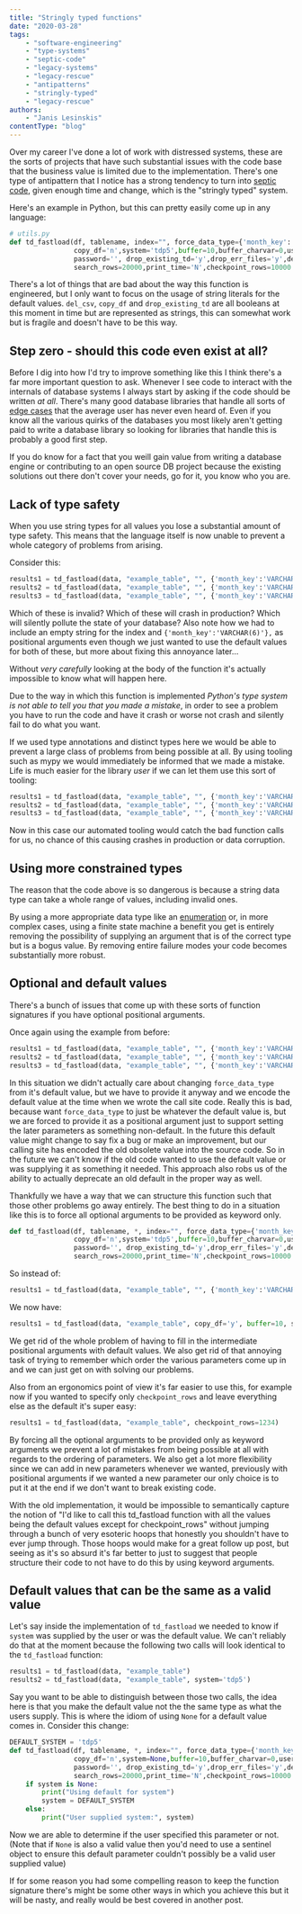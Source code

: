 ```yaml
---
title: "Stringly typed functions"
date: "2020-03-28"
tags: 
    - "software-engineering"
    - "type-systems"
    - "septic-code"
    - "legacy-systems"
    - "legacy-rescue"
    - "antipatterns"
    - "stringly-typed"
    - "legacy-rescue"
authors:
    - "Janis Lesinskis"
contentType: "blog"
---
```


Over my career I've done a lot of work with distressed systems, these are the sorts of projects that have such substantial issues with the code base that the business value is limited due to the implementation. There's one type of antipattern that I notice has a strong tendency to turn into [septic code](https://brucefwebster.com/2013/09/12/septic-code-why-some-large-it-projects-never-go-into-production/), given enough time and change, which is the "stringly typed" system.

Here's an example in Python, but this can pretty easily come up in any language:

```python
# utils.py
def td_fastload(df, tablename, index="", force_data_type={'month_key':'VARCHAR(6)'},
                copy_df='n',system='tdp5',buffer=10,buffer_charvar=0,username='',
                password='', drop_existing_td='y',drop_err_files='y',del_csv='y',
                search_rows=20000,print_time='N',checkpoint_rows=10000 ):
```

There's a lot of things that are bad about the way this function is engineered, but I only want to focus on the usage of string literals for the default values.
`del_csv`, `copy_df` and `drop_existing_td` are all booleans at this moment in time but are represented as strings, this can somewhat work but is fragile and doesn't have to be this way.

## Step zero - should this code even exist at all?

Before I dig into how I'd try to improve something like this I think there's a far more important question to ask. Whenever I see code to interact with the internals of database systems I always start by asking if the code should be written *at all*. There's many good database libraries that handle all sorts of [edge cases]({filename}/software_engineering_posts/tutorials/sqlalchemy_sqlite_foreign_keys.md) that the average user has never even heard of. Even if you know all the various quirks of the databases you most likely aren't getting paid to write a database library so looking for libraries that handle this is probably a good first step.

If you do know for a fact that you weill gain value from writing a database engine or contributing to an open source DB project because the existing solutions out there don't cover your needs, go for it, you know who you are.

## Lack of type safety

When you use string types for all values you lose a substantial amount of type safety. This means that the language itself is now unable to prevent a whole category of problems from arising.

Consider this:

```python
results1 = td_fastload(data, "example_table", "", {'month_key':'VARCHAR(6)'}, 'y', 10, 'system10')
results2 = td_fastload(data, "example_table", "", {'month_key':'VARCHAR(6)'}, 10, 'y', 'system10')
results3 = td_fastload(data, "example_table", "", {'month_key':'VARCHAR(6)'}, 'system10', 10, 'y')
```

Which of these is invalid? Which of these will crash in production? Which will silently pollute the state of your database?
Also note how we had to include an empty string for the index and `{'month_key':'VARCHAR(6)'},` as positional arguments even though we just wanted to use the default values for both of these, but more about fixing this annoyance later...

Without *very carefully* looking at the body of the function it's actually impossible to know what will happen here.

Due to the way in which this function is implemented *Python's type system is not able to tell you that you made a mistake*, in order to see a problem you have to run the code and have it crash or worse not crash and silently fail to do what you want.

If we used type annotations and distinct types here we would be able to prevent a large class of problems from being possible at all. By using tooling such as mypy we would immediately be informed that we made a mistake. Life is much easier for the library *user* if we can let them use this sort of tooling:

```python
results1 = td_fastload(data, "example_table", "", {'month_key':'VARCHAR(6)'}, True, 10, 'system10')
results2 = td_fastload(data, "example_table", "", {'month_key':'VARCHAR(6)'}, 10, True, 'system10')
results3 = td_fastload(data, "example_table", "", {'month_key':'VARCHAR(6)'}, 'system10', 10, True)
```

Now in this case our automated tooling would catch the bad function calls for us, no chance of this causing crashes in production or data corruption.

## Using more constrained types

The reason that the code above is so dangerous is because a string data type can take a whole range of values, including invalid ones.

By using a more appropriate data type like an [enumeration](https://en.wikipedia.org/wiki/Enumerated_type) or, in more complex cases, using a finite state machine a benefit you get is entirely removing the possibility of supplying an argument that is of the correct type but is a bogus value. By removing entire failure modes your code becomes substantially more robust.

## Optional and default values

There's a bunch of issues that come up with these sorts of function signatures if you have optional positional arguments.

Once again using the example from before:

```python
results1 = td_fastload(data, "example_table", "", {'month_key':'VARCHAR(6)'}, 'y', 10, 'system10')
results2 = td_fastload(data, "example_table", "", {'month_key':'VARCHAR(6)'}, 10, 'y', 'system10')
results3 = td_fastload(data, "example_table", "", {'month_key':'VARCHAR(6)'}, 'system10', 10, 'y')
```

In this situation we didn't actually care about changing `force_data_type` from it's default value, but we have to provide it anyway and we encode the default value at the time when we wrote the call site code. Really this is bad, because want `force_data_type` to just be whatever the default value is, but we are forced to provide it as a positional argument just to support setting the later parameters as something non-default. In the future this default value might change to say fix a bug or make an improvement, but our calling site has encoded the old obsolete value into the source code. So in the future we can't know if the old code wanted to use the default value or was supplying it as something it needed. This approach also robs us of the ability to actually deprecate an old default in the proper way as well.

Thankfully we have a way that we can structure this function such that those other problems go away entirely.
The best thing to do in a situation like this is to force all optional arguments to be provided as keyword only.

```python
def td_fastload(df, tablename, *, index="", force_data_type={'month_key':'VARCHAR(6)'},
                copy_df='n',system='tdp5',buffer=10,buffer_charvar=0,username='',
                password='', drop_existing_td='y',drop_err_files='y',del_csv='y',
                search_rows=20000,print_time='N',checkpoint_rows=10000 ):
```

So instead of:

```python
results1 = td_fastload(data, "example_table", "", {'month_key':'VARCHAR(6)'}, 'y', 10, 'system10')
```

We now have:

```python
results1 = td_fastload(data, "example_table", copy_df='y', buffer=10, system='system10')
```

We get rid of the whole problem of having to fill in the intermediate positional arguments with default values. We also get rid of that annoying task of trying to remember which order the various parameters come up in and we can just get on with solving our problems.

Also from an ergonomics point of view it's far easier to use this, for example now if you wanted to specify only `checkpoint_rows` and leave everything else as the default it's super easy:

```python
results1 = td_fastload(data, "example_table", checkpoint_rows=1234)
```

By forcing all the optional arguments to be provided only as keyword arguments we prevent a lot of mistakes from being possible at all with regards to the ordering of parameters. We also get a lot more flexibility since we can add in new parameters whenever we wanted, previously with positional arguments if we wanted a new parameter our only choice is to put it at the end if we don't want to break existing code.

With the old implementation, it would be impossible to semantically capture the notion of "I'd like to call this td_fastload function with all the values being the default values except for checkpoint_rows" without jumping through a bunch of very esoteric hoops that honestly you shouldn't have to ever jump through. Those hoops would make for a great follow up post, but seeing as it's so absurd it's far better to just to suggest that people structure their code to not have to do this by using keyword arguments.

## Default values that can be the same as a valid value

Let's say inside the implementation of `td_fastload` we needed to know if `system` was supplied by the user or was the default value.
We can't reliably do that at the moment because the following two calls will look identical to the `td_fastload` function:

```python
results1 = td_fastload(data, "example_table")
results2 = td_fastload(data, "example_table", system='tdp5')
```

Say you want to be able to distinguish between those two calls, the idea here is that you make the default value not the the same type as what the users supply.
This is where the idiom of using `None` for a default value comes in. Consider this change:

```python
DEFAULT_SYSTEM = 'tdp5'
def td_fastload(df, tablename, *, index="", force_data_type={'month_key':'VARCHAR(6)'},
                copy_df='n',system=None,buffer=10,buffer_charvar=0,username='',
                password='', drop_existing_td='y',drop_err_files='y',del_csv='y',
                search_rows=20000,print_time='N',checkpoint_rows=10000 ):
    if system is None:
        print("Using default for system")
        system = DEFAULT_SYSTEM
    else:
        print("User supplied system:", system)
```

Now we are able to determine if the user specified this parameter or not.
(Note that if `None` is also a valid value then you'd need to use a sentinel object to ensure this default parameter couldn't possibly be a valid user supplied value)

If for some reason you had some compelling reason to keep the function signature there's might be some other ways in which you achieve this but it will be nasty, and really would be best covered in another post.
